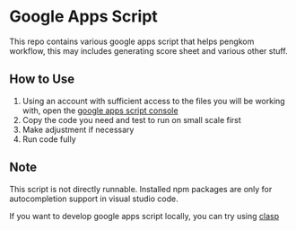 # Google Apps Script

This repo contains various google apps script that helps pengkom workflow, this may includes generating score sheet and various other stuff.

## How to Use

1. Using an account with sufficient access to the files you will be working with, open the [google apps script console](https://script.google.com/)
2. Copy the code you need and test to run on small scale first
3. Make adjustment if necessary
4. Run code fully

## Note

This script is not directly runnable. Installed npm packages are only for autocompletion support in visual studio code.

If you want to develop google apps script locally, you can try using [clasp](https://www.npmjs.com/package/@google/clasp)